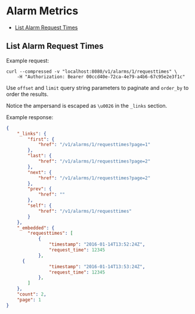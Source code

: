 # Alarm Metrics

* [List Alarm Request Times](#list-alarm-request-times)

## List Alarm Request Times

Example request:

```
curl --compressed -v "localhost:8080/v1/alarms/1/requesttimes" \
	-H "Authorization: Bearer 00ccd40e-72ca-4e79-a4b6-67c95e2e3f1c"
```

Use `offset` and `limit` query string parameters to paginate and `order_by` to order the results.

Notice the ampersand is escaped as `\u0026` in the `_links` section.

Example response:

```json
{
	"_links": {
		"first": {
			"href": "/v1/alarms/1/requesttimes?page=1"
		},
		"last": {
			"href": "/v1/alarms/1/requesttimes?page=2"
		},
		"next": {
			"href": "/v1/alarms/1/requesttimes?page=2"
		},
		"prev": {
			"href": ""
		},
		"self": {
			"href": "/v1/alarms/1/requesttimes"
		}
	},
	"_embedded": {
		"requesttimes": [
			{
				"timestamp": "2016-01-14T13:52:24Z",
				"request_time": 12345
			},
      {
				"timestamp": "2016-01-14T13:53:24Z",
				"request_time": 12345
			},
		]
	},
	"count": 2,
	"page": 1
}
```
